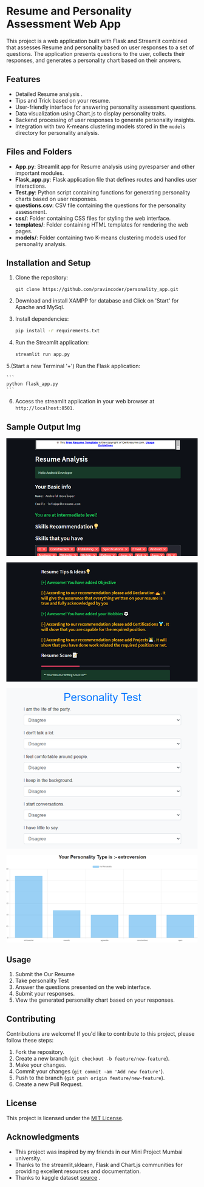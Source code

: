 # Resume and Personality Assessment Web App

This project is a web application built with Flask and Streamlit combined that assesses Resume and personality based on user responses to a set of questions. The application presents questions to the user, collects their responses, and generates a personality chart based on their answers.

## Features

- Detailed Resume analysis .
- Tips and Trick based on your resume.
- User-friendly interface for answering personality assessment questions.
- Data visualization using Chart.js to display personality traits.
- Backend processing of user responses to generate personality insights.
- Integration with two K-means clustering models stored in the `models` directory for personality analysis.

## Files and Folders
- **App.py**: Streamlit app for Resume analysis using pyresparser and other important modules.
- **Flask_app.py**: Flask application file that defines routes and handles user interactions.
- **Test.py**: Python script containing functions for generating personality charts based on user responses.
- **questions.csv**: CSV file containing the questions for the personality assessment.
- **css/**: Folder containing CSS files for styling the web interface.
- **templates/**: Folder containing HTML templates for rendering the web pages.
- **models/**: Folder containing two K-means clustering models used for personality analysis.

## Installation and Setup

1. Clone the repository:

    ```
    git clone https://github.com/pravincoder/personality_app.git
    ```

2. Download and install XAMPP for database and Click on 'Start' for Apache and MySql.

3. Install dependencies:

    ```bash
    pip install -r requirements.txt
    ```

4. Run the Streamlit application:

    ```bash
    streamlit run app.py
    ```
    
5.(Start a new Terminal '+') Run the Flask application:
    
    ```
    python flask_app.py
    ```
    
6. Access the streamlit application in your web browser at `http://localhost:8501`.

## Sample Output Img

![ScreenShot of Resume analysis 1](https://github.com/pravincoder/Skills-Personality_Insights/blob/main/output_img/ss1.PNG)

![ScreenShot of Resume analysis 2](https://github.com/pravincoder/Skills-Personality_Insights/blob/main/output_img/ss2.PNG)

![ScreenShot of personality form 1](https://github.com/pravincoder/Skills-Personality_Insights/blob/main/output_img/ss3.PNG)

![ScreenShot of personality form 2](https://github.com/pravincoder/Skills-Personality_Insights/blob/main/output_img/ss4.PNG)

## Usage

1. Submit the Our Resume
2. Take personality Test
3. Answer the questions presented on the web interface.
4. Submit your responses.
5. View the generated personality chart based on your responses.

## Contributing

Contributions are welcome! If you'd like to contribute to this project, please follow these steps:

1. Fork the repository.
2. Create a new branch (`git checkout -b feature/new-feature`).
3. Make your changes.
4. Commit your changes (`git commit -am 'Add new feature'`).
5. Push to the branch (`git push origin feature/new-feature`).
6. Create a new Pull Request.

## License

This project is licensed under the [MIT License](LICENSE).

## Acknowledgments

- This project was inspired by my friends in our Mini Project Mumbai university.
- Thanks to the streamlit,sklearn, Flask and Chart.js communities for providing excellent resources and documentation.
- Thanks to kaggle dataset [source](https://www.kaggle.com/datasets/tunguz/big-five-personality-test/data) .